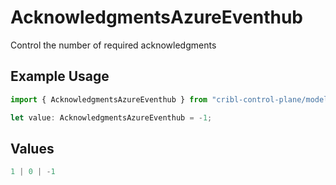 # AcknowledgmentsAzureEventhub

Control the number of required acknowledgments

## Example Usage

```typescript
import { AcknowledgmentsAzureEventhub } from "cribl-control-plane/models/operations";

let value: AcknowledgmentsAzureEventhub = -1;
```

## Values

```typescript
1 | 0 | -1
```